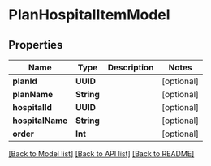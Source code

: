 # PlanHospitalItemModel

## Properties
Name | Type | Description | Notes
------------ | ------------- | ------------- | -------------
**planId** | **UUID** |  | [optional] 
**planName** | **String** |  | [optional] 
**hospitalId** | **UUID** |  | [optional] 
**hospitalName** | **String** |  | [optional] 
**order** | **Int** |  | [optional] 

[[Back to Model list]](../README.md#documentation-for-models) [[Back to API list]](../README.md#documentation-for-api-endpoints) [[Back to README]](../README.md)


